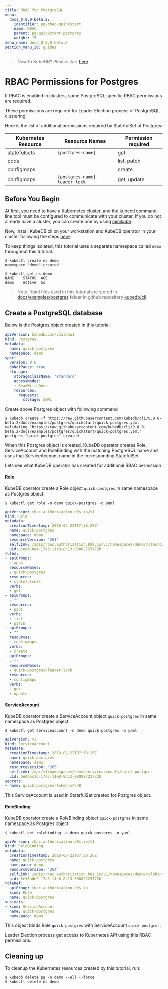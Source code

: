 ```yaml
---
title: RBAC for PostgreSQL
menu:
  docs_0.8.0-beta.2:
    identifier: pg-rbac-quickstart
    name: RBAC
    parent: pg-quickstart-postgres
    weight: 15
menu_name: docs_0.8.0-beta.2
section_menu_id: guides
---
```

> New to KubeDB? Please start [here](/docs/concepts/README.md).

# RBAC Permissions for Postgres

If RBAC is enabled in clusters, some PostgreSQL specific RBAC permissions are required.

These permissions are required for Leader Election process of PostgreSQL clustering.

Here is the list of additional permissions required by StatefulSet of Postgres:

| Kubernetes Resource | Resource Names                 | Permission required |
|---------------------|--------------------------------|---------------------|
| statefulsets        | `{postgres-name}`              | get                 |
| pods                |                                | list, patch         |
| configmaps          |                                | create              |
| configmaps          | `{postgres-name}-leader-lock`  | get, update         |

## Before You Begin

At first, you need to have a Kubernetes cluster, and the kubectl command-line tool must be configured to communicate with your cluster.
If you do not already have a cluster, you can create one by using [minikube](https://github.com/kubernetes/minikube).

Now, install KubeDB cli on your workstation and KubeDB operator in your cluster following the steps [here](/docs/setup/install.md).

To keep things isolated, this tutorial uses a separate namespace called `demo` throughout this tutorial.

```console
$ kubectl create ns demo
namespace "demo" created

$ kubectl get ns demo
NAME    STATUS  AGE
demo    Active  5s
```

> Note: Yaml files used in this tutorial are stored in [docs/examples/postgres](https://github.com/kubedb/cli/tree/master/docs/examples/postgres) folder in github repository [kubedb/cli](https://github.com/kubedb/cli).

## Create a PostgreSQL database

Below is the Postgres object created in this tutorial.

```yaml
apiVersion: kubedb.com/v1alpha1
kind: Postgres
metadata:
  name: quick-postgres
  namespace: demo
spec:
  version: 9.6
  doNotPause: true
  storage:
    storageClassName: "standard"
    accessModes:
    - ReadWriteOnce
    resources:
      requests:
        storage: 50Mi
```

Create above Postgres object with following command

```console
$ kubedb create -f https://raw.githubusercontent.com/kubedb/cli/0.8.0-beta.2/docs/examples/postgres/quickstart/quick-postgres.yaml
validating "https://raw.githubusercontent.com/kubedb/cli/0.8.0-beta.2/docs/examples/postgres/quickstart/quick-postgres.yaml"
postgres "quick-postgres" created
```

When this Postgres object is created, KubeDB operator creates Role, ServiceAccount and RoleBinding with the matching PostgreSQL name
and uses that ServiceAccount name in the corresponding StatefulSet.

Lets see what KubeDB operator has created for additional RBAC permission

#### Role

KubeDB operator create a Role object `quick-postgres` in same namespace as Postgres object.

```console
$ kubectl get role -n demo quick-postgres -o yaml
```

```yaml
apiVersion: rbac.authorization.k8s.io/v1
kind: Role
metadata:
  creationTimestamp: 2018-02-22T07:38:25Z
  name: quick-postgres
  namespace: demo
  resourceVersion: "261"
  selfLink: /apis/rbac.authorization.k8s.io/v1/namespaces/demo/roles/quick-postgres
  uid: 5e0418a4-17a3-11e8-8c13-08002723772b
rules:
- apiGroups:
  - apps
  resourceNames:
  - quick-postgres
  resources:
  - statefulsets
  verbs:
  - get
- apiGroups:
  - ""
  resources:
  - pods
  verbs:
  - list
  - patch
- apiGroups:
  - ""
  resources:
  - configmaps
  verbs:
  - create
- apiGroups:
  - ""
  resourceNames:
  - quick-postgres-leader-lock
  resources:
  - configmaps
  verbs:
  - get
  - update
```

#### ServiceAccount

KubeDB operator create a ServiceAccount object `quick-postgres` in same namespace as Postgres object.

```console
$ kubectl get serviceaccount -n demo quick-postgres -o yaml
```

```yaml
apiVersion: v1
kind: ServiceAccount
metadata:
  creationTimestamp: 2018-02-22T07:38:25Z
  name: quick-postgres
  namespace: demo
  resourceVersion: "265"
  selfLink: /api/v1/namespaces/demo/serviceaccounts/quick-postgres
  uid: 5e0b5c1c-17a3-11e8-8c13-08002723772b
secrets:
- name: quick-postgres-token-s7c48
```

This ServiceAccount is used in StatefulSet created for Postgres object.

#### RoleBinding

KubeDB operator create a RoleBinding object `quick-postgres` in same namespace as Postgres object.

```console
$ kubectl get rolebinding -n demo quick-postgres -o yaml
```

```yaml
apiVersion: rbac.authorization.k8s.io/v1
kind: RoleBinding
metadata:
  creationTimestamp: 2018-02-22T07:38:26Z
  name: quick-postgres
  namespace: demo
  resourceVersion: "264"
  selfLink: /apis/rbac.authorization.k8s.io/v1/namespaces/demo/rolebindings/quick-postgres
  uid: 5e13ade9-17a3-11e8-8c13-08002723772b
roleRef:
  apiGroup: rbac.authorization.k8s.io
  kind: Role
  name: quick-postgres
subjects:
- kind: ServiceAccount
  name: quick-postgres
  namespace: demo
```

This  object binds Role `quick-postgres` with ServiceAccount `quick-postgres`.

Leader Election process get access to Kubernetes API using this RBAC permissions.

## Cleaning up

To cleanup the Kubernetes resources created by this tutorial, run:

```console
$ kubedb delete pg -n demo --all --force
$ kubectl delete ns demo
```

